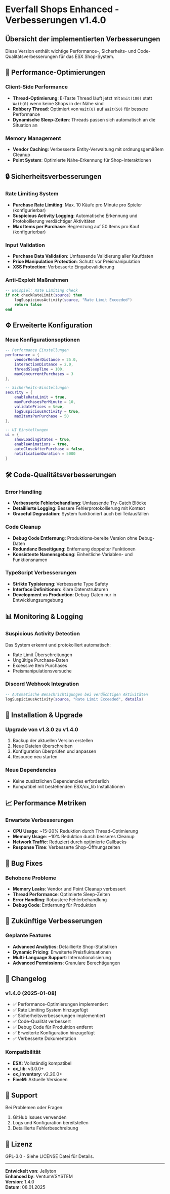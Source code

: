 # Everfall Shops Enhanced - Verbesserungen v1.4.0

## Übersicht der implementierten Verbesserungen

Diese Version enthält wichtige Performance-, Sicherheits- und Code-Qualitätsverbesserungen für das ESX Shop-System.

## 🚀 Performance-Optimierungen

### Client-Side Performance
- **Thread-Optimierung**: E-Taste Thread läuft jetzt mit `Wait(100)` statt `Wait(0)` wenn keine Shops in der Nähe sind
- **Robbery Thread**: Optimiert von `Wait(0)` auf `Wait(50)` für bessere Performance
- **Dynamische Sleep-Zeiten**: Threads passen sich automatisch an die Situation an

### Memory Management
- **Vendor Caching**: Verbesserte Entity-Verwaltung mit ordnungsgemäßem Cleanup
- **Point System**: Optimierte Nähe-Erkennung für Shop-Interaktionen

## 🔒 Sicherheitsverbesserungen

### Rate Limiting System
- **Purchase Rate Limiting**: Max. 10 Käufe pro Minute pro Spieler (konfigurierbar)
- **Suspicious Activity Logging**: Automatische Erkennung und Protokollierung verdächtiger Aktivitäten
- **Max Items per Purchase**: Begrenzung auf 50 Items pro Kauf (konfigurierbar)

### Input Validation
- **Purchase Data Validation**: Umfassende Validierung aller Kaufdaten
- **Price Manipulation Protection**: Schutz vor Preismanipulation
- **XSS Protection**: Verbesserte Eingabevalidierung

### Anti-Exploit Maßnahmen
```lua
-- Beispiel: Rate Limiting Check
if not checkRateLimit(source) then
    logSuspiciousActivity(source, "Rate Limit Exceeded")
    return false
end
```

## ⚙️ Erweiterte Konfiguration

### Neue Konfigurationsoptionen
```lua
-- Performance Einstellungen
performance = {
    vendorRenderDistance = 25.0,
    interactionDistance = 2.0,
    threadSleepTime = 100,
    maxConcurrentPurchases = 3
},

-- Sicherheits-Einstellungen
security = {
    enableRateLimit = true,
    maxPurchasesPerMinute = 10,
    validatePrices = true,
    logSuspiciousActivity = true,
    maxItemsPerPurchase = 50
},

-- UI Einstellungen
ui = {
    showLoadingStates = true,
    enableAnimations = true,
    autoCloseAfterPurchase = false,
    notificationDuration = 5000
}
```

## 🛠️ Code-Qualitätsverbesserungen

### Error Handling
- **Verbesserte Fehlerbehandlung**: Umfassende Try-Catch Blöcke
- **Detaillierte Logging**: Bessere Fehlerprotokollierung mit Kontext
- **Graceful Degradation**: System funktioniert auch bei Teilausfällen

### Code Cleanup
- **Debug Code Entfernung**: Produktions-bereite Version ohne Debug-Daten
- **Redundanz Beseitigung**: Entfernung doppelter Funktionen
- **Konsistente Namensgebung**: Einheitliche Variablen- und Funktionsnamen

### TypeScript Verbesserungen
- **Strikte Typisierung**: Verbesserte Type Safety
- **Interface Definitionen**: Klare Datenstrukturen
- **Development vs Production**: Debug-Daten nur in Entwicklungsumgebung

## 📊 Monitoring & Logging

### Suspicious Activity Detection
Das System erkennt und protokolliert automatisch:
- Rate Limit Überschreitungen
- Ungültige Purchase-Daten
- Excessive Item Purchases
- Preismanipulationsversuche

### Discord Webhook Integration
```lua
-- Automatische Benachrichtigungen bei verdächtigen Aktivitäten
logSuspiciousActivity(source, "Rate Limit Exceeded", details)
```

## 🔧 Installation & Upgrade

### Upgrade von v1.3.0 zu v1.4.0
1. Backup der aktuellen Version erstellen
2. Neue Dateien überschreiben
3. Konfiguration überprüfen und anpassen
4. Resource neu starten

### Neue Dependencies
- Keine zusätzlichen Dependencies erforderlich
- Kompatibel mit bestehenden ESX/ox_lib Installationen

## 📈 Performance Metriken

### Erwartete Verbesserungen
- **CPU Usage**: ~15-20% Reduktion durch Thread-Optimierung
- **Memory Usage**: ~10% Reduktion durch besseres Cleanup
- **Network Traffic**: Reduziert durch optimierte Callbacks
- **Response Time**: Verbesserte Shop-Öffnungszeiten

## 🐛 Bug Fixes

### Behobene Probleme
- **Memory Leaks**: Vendor und Point Cleanup verbessert
- **Thread Performance**: Optimierte Sleep-Zeiten
- **Error Handling**: Robustere Fehlerbehandlung
- **Debug Code**: Entfernung für Produktion

## 🔮 Zukünftige Verbesserungen

### Geplante Features
- **Advanced Analytics**: Detaillierte Shop-Statistiken
- **Dynamic Pricing**: Erweiterte Preisfluktuationen
- **Multi-Language Support**: Internationalisierung
- **Advanced Permissions**: Granulare Berechtigungen

## 📝 Changelog

### v1.4.0 (2025-01-08)
- ✅ Performance-Optimierungen implementiert
- ✅ Rate Limiting System hinzugefügt
- ✅ Sicherheitsverbesserungen implementiert
- ✅ Code-Qualität verbessert
- ✅ Debug Code für Produktion entfernt
- ✅ Erweiterte Konfiguration hinzugefügt
- ✅ Verbesserte Dokumentation

### Kompatibilität
- **ESX**: Vollständig kompatibel
- **ox_lib**: v3.0.0+
- **ox_inventory**: v2.20.0+
- **FiveM**: Aktuelle Versionen

## 🤝 Support

Bei Problemen oder Fragen:
1. GitHub Issues verwenden
2. Logs und Konfiguration bereitstellen
3. Detaillierte Fehlerbeschreibung

## 📄 Lizenz

GPL-3.0 - Siehe LICENSE Datei für Details.

---

**Entwickelt von**: Jellyton  
**Enhanced by**: VentumVSYSTEM  
**Version**: 1.4.0  
**Datum**: 08.01.2025
